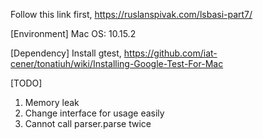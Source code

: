 Follow this link first, https://ruslanspivak.com/lsbasi-part7/

[Environment]
	Mac OS: 10.15.2

[Dependency]
	Install gtest, https://github.com/iat-cener/tonatiuh/wiki/Installing-Google-Test-For-Mac

[TODO]
1. Memory leak
2. Change interface for usage easily
3. Cannot call parser.parse twice
